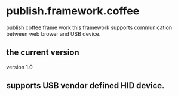 # publish.framework.coffee
publish coffee frame work
this framework supports communication between web brower and USB device.

## the current version
version 1.0

## supports USB vendor defined HID device.
